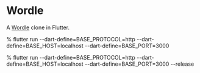 # Wordle

A [Wordle](https://www.powerlanguage.co.uk/wordle/) clone in Flutter.

% flutter run --dart-define=BASE_PROTOCOL=http --dart-define=BASE_HOST=localhost --dart-define=BASE_PORT=3000

% flutter run --dart-define=BASE_PROTOCOL=http --dart-define=BASE_HOST=localhost --dart-define=BASE_PORT=3000 --release
